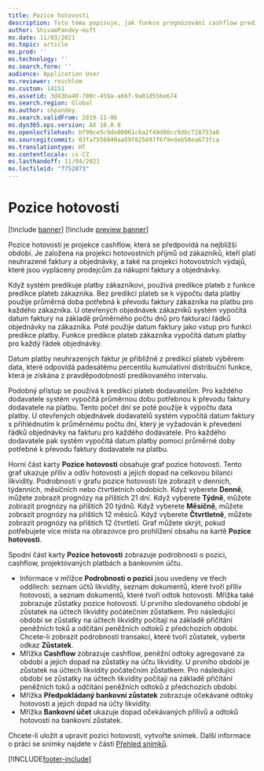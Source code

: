 ```yaml
---
title: Pozice hotovosti
description: Toto téma popisuje, jak funkce prognózování cashflow predikuje pozici hotovosti organizace pro konkrétní časy. Také popisuje možnosti, které jsou k dispozici pro zobrazování prognóz pro různá období.
author: ShivamPandey-msft
ms.date: 11/03/2021
ms.topic: article
ms.prod: ''
ms.technology: ''
ms.search.form: ''
audience: Application User
ms.reviewer: roschlom
ms.custom: 14151
ms.assetid: 3d43ba40-780c-459a-a66f-9a01d556e674
ms.search.region: Global
ms.author: shpandey
ms.search.validFrom: 2019-11-06
ms.dyn365.ops.version: AX 10.0.8
ms.openlocfilehash: bf99ce5c9de00061cba2f49d00cc9dbc728753a8
ms.sourcegitcommit: 03fa7556840aa59f825697f6f9edeb58ea673fca
ms.translationtype: HT
ms.contentlocale: cs-CZ
ms.lasthandoff: 11/04/2021
ms.locfileid: "7752873"
---
```

# <a name="cash-position"></a>Pozice hotovosti

[!include [banner](../includes/banner.md)]
[!include [preview banner](../includes/preview-banner.md)]

Pozice hotovosti je projekce cashflow, která se předpovídá na nejbližší období. Je založena na projekci hotovostních příjmů od zákazníků, kteří platí neuhrazené faktury a objednávky, a také na projekci hotovostních výdajů, které jsou vypláceny prodejcům za nákupní faktury a objednávky.

Když systém predikuje platby zákazníkovi, používá predikce plateb z funkce predikce plateb zákazníka. Bez predikcí plateb se k výpočtu data platby použije průměrná doba potřebná k převodu faktury zákazníka na platbu pro každého zákazníka. U otevřených objednávek zákazníků systém vypočítá datum faktury na základě průměrného počtu dnů pro fakturaci řádků objednávky na zákazníka. Poté použije datum faktury jako vstup pro funkci predikce platby. Funkce predikce plateb zákazníka vypočítá datum platby pro každý řádek objednávky. 

Datum platby neuhrazených faktur je přibližně z predikcí plateb výběrem data, které odpovídá padesátému percentilu kumulativní distribuční funkce, která je získána z pravděpodobností predikovaného intervalu.

Podobný přístup se používá k predikci plateb dodavatelům. Pro každého dodavatele systém vypočítá průměrnou dobu potřebnou k převodu faktury dodavatele na platbu. Tento počet dní se poté použije k výpočtu data platby. U otevřených objednávek dodavatelů systém vypočítá datum faktury s přihlédnutím k průměrnému počtu dní, který je vyžadován k převedení řádků objednávky na fakturu pro každého dodavatele. Pro každého dodavatele pak systém vypočítá datum platby pomocí průměrné doby potřebné k převodu faktury dodavatele na platbu.

Horní část karty **Pozice hotovosti** obsahuje graf pozice hotovosti. Tento graf ukazuje příliv a odliv hotovosti a jejich dopad na celkovou bilanci likvidity. Podrobnosti v grafu pozice hotovosti lze zobrazit v denních, týdenních, měsíčních nebo čtvrtletních obdobích. Když vyberete **Denně**, můžete zobrazit prognózy na příštích 21 dní. Když vyberete **Týdně**, můžete zobrazit prognózy na příštích 20 týdnů. Když vyberete **Měsíčně**, můžete zobrazit prognózy na příštích 12 měsíců. Když vyberete **Čtvrtletně**, můžete zobrazit prognózy na příštích 12 čtvrtletí. Graf můžete skrýt, pokud potřebujete více místa na obrazovce pro prohlížení obsahu na kartě **Pozice hotovosti**.

Spodní část karty **Pozice hotovosti** zobrazuje podrobnosti o pozici, cashflow, projektovaných platbách a bankovním účtu.

- Informace v mřížce **Podrobnosti o pozici** jsou uvedeny ve třech oddílech: seznam účtů likvidity, seznam dokumentů, které tvoří příliv hotovosti, a seznam dokumentů, které tvoří odtok hotovosti. Mřížka také zobrazuje zůstatky pozice hotovosti. U prvního sledovaného období je zůstatek na účtech likvidity počátečním zůstatkem. Pro následující období se zůstatky na účtech likvidity počítají na základě přičítání peněžních toků a odčítání peněžních odtoků z předchozích období. Chcete-li zobrazit podrobnosti transakcí, které tvoří zůstatek, vyberte odkaz **Zůstatek**.
- Mřížka **Cashflow** zobrazuje cashflow, peněžní odtoky agregované za období a jejich dopad na zůstatky na účtu likvidity. U prvního období je zůstatek na účtech likvidity počátečním zůstatkem. Pro následující období se zůstatky na účtech likvidity počítají na základě přičítání peněžních toků a odčítání peněžních odtoků z předchozích období.
- Mřížka **Předpokládaný bankovní zůstatek** zobrazuje očekávané odtoky hotovosti a jejich dopad na účty likvidity.
- Mřížka **Bankovní účet** ukazuje dopad očekávaných přílivů a odtoků hotovosti na bankovní zůstatek.

Chcete-li uložit a upravit pozici hotovosti, vytvořte snímek. Další informace o práci se snímky najdete v části [Přehled snímků](payment-snapshots.md).

[!INCLUDE[footer-include](../../includes/footer-banner.md)]
